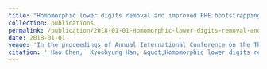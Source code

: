 ```yaml
---
title: "Homomorphic lower digits removal and improved FHE bootstrapping"
collection: publications
permalink: /publication/2018-01-01-Homomorphic-lower-digits-removal-and-improved-FHE-bootstrapping
date: 2018-01-01
venue: 'In the proceedings of Annual International Conference on the Theory and Applications of Cryptographic Techniques'
citation: ' Hao Chen,  Kyoohyung Han, &quot;Homomorphic lower digits removal and improved FHE bootstrapping.&quot; In the proceedings of Annual International Conference on the Theory and Applications of Cryptographic Techniques, 2018.'
---
```

